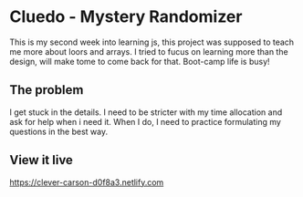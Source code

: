 # Cluedo - Mystery Randomizer
This is my second week into learning js, this project was supposed to teach me more about loors and arrays. 
I tried to fucus on learning more than the design, will make tome to come back for that. Boot-camp life is busy! 


## The problem
I get stuck in the details. I need to be stricter with my time allocation and ask for help when i need it. When I do, I need to practice formulating my questions in the best way.

## View it live

https://clever-carson-d0f8a3.netlify.com

